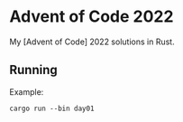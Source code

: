 # Advent of Code 2022

My [Advent of Code] 2022 solutions in Rust.

## Running
Example:
```
cargo run --bin day01
```
